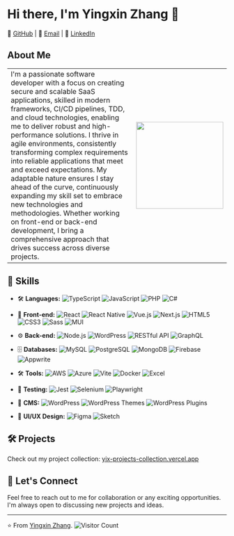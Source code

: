 # Hi there, I'm Yingxin Zhang 👋

🔗 [GitHub](https://github.com/Tracy-maker) | 📧 [Email](mailto:ydlvns2020@outlook.com) | 💼 [LinkedIn](https://www.linkedin.com/in/yingxin-zhang-ba1028212/)


## About Me

<table>
<tr>
<td>
I'm a passionate software developer with a focus on creating secure and scalable SaaS applications, skilled in modern frameworks, CI/CD pipelines, TDD, and cloud technologies, enabling me to deliver robust and high-performance solutions. I thrive in agile environments, consistently transforming complex requirements into reliable applications that meet and exceed expectations. My adaptable nature ensures I stay ahead of the curve, continuously expanding my skill set to embrace new technologies and methodologies. Whether working on front-end or back-end development, I bring a comprehensive approach that drives success across diverse projects.
</td>
<td>
<img src="https://cdn.dribbble.com/users/4055494/screenshots/15215756/media/d2b66c4ca0192aa26d103448b3d1518b.gif" width="200">
</td>
</tr>
</table>


## 🚀 Skills

- 🛠️ **Languages:** ![TypeScript](https://img.shields.io/badge/TypeScript-007ACC?style=flat&logo=typescript&logoColor=white) ![JavaScript](https://img.shields.io/badge/JavaScript-F7DF1E?style=flat&logo=javascript&logoColor=black) ![PHP](https://img.shields.io/badge/PHP-777BB4?style=flat&logo=php&logoColor=white) ![C#](https://img.shields.io/badge/C%23-239120?style=flat&logo=csharp&logoColor=white)

- 🎨 **Front-end:** ![React](https://img.shields.io/badge/React-61DAFB?style=flat&logo=react&logoColor=black) ![React Native](https://img.shields.io/badge/React_Native-61DAFB?style=flat&logo=react&logoColor=black) ![Vue.js](https://img.shields.io/badge/Vue.js-4FC08D?style=flat&logo=vuedotjs&logoColor=white) ![Next.js](https://img.shields.io/badge/Next.js-000000?style=flat&logo=nextdotjs&logoColor=white) ![HTML5](https://img.shields.io/badge/HTML5-E34F26?style=flat&logo=html5&logoColor=white) ![CSS3](https://img.shields.io/badge/CSS3-1572B6?style=flat&logo=css3&logoColor=white) ![Sass](https://img.shields.io/badge/Sass-CC6699?style=flat&logo=sass&logoColor=white) ![MUI](https://img.shields.io/badge/MUI-007FFF?style=flat&logo=mui&logoColor=white)

- ⚙️ **Back-end:** ![Node.js](https://img.shields.io/badge/Node.js-339933?style=flat&logo=nodedotjs&logoColor=white) ![WordPress](https://img.shields.io/badge/WordPress-21759B?style=flat&logo=wordpress&logoColor=white) ![RESTful API](https://img.shields.io/badge/RESTful_API-000000?style=flat&logo=postman&logoColor=white) ![GraphQL](https://img.shields.io/badge/GraphQL-E10098?style=flat&logo=graphql&logoColor=white)

- 🗄️ **Databases:** ![MySQL](https://img.shields.io/badge/MySQL-4479A1?style=flat&logo=mysql&logoColor=white) ![PostgreSQL](https://img.shields.io/badge/PostgreSQL-336791?style=flat&logo=postgresql&logoColor=white) ![MongoDB](https://img.shields.io/badge/MongoDB-47A248?style=flat&logo=mongodb&logoColor=white) ![Firebase](https://img.shields.io/badge/Firebase-FFCA28?style=flat&logo=firebase&logoColor=black) ![Appwrite](https://img.shields.io/badge/Appwrite-F02E65?style=flat&logo=appwrite&logoColor=white)

- 🛠️ **Tools:** ![AWS](https://img.shields.io/badge/AWS-232F3E?style=flat&logo=amazonaws&logoColor=white) ![Azure](https://img.shields.io/badge/Azure-0078D4?style=flat&logo=microsoftazure&logoColor=white) ![Vite](https://img.shields.io/badge/Vite-646CFF?style=flat&logo=vite&logoColor=white) ![Docker](https://img.shields.io/badge/Docker-2496ED?style=flat&logo=docker&logoColor=white) ![Excel](https://img.shields.io/badge/Excel-217346?style=flat&logo=microsoftexcel&logoColor=white)

- 🧪 **Testing:** ![Jest](https://img.shields.io/badge/Jest-C21325?style=flat&logo=jest&logoColor=white) ![Selenium](https://img.shields.io/badge/Selenium-43B02A?style=flat&logo=selenium&logoColor=white) ![Playwright](https://img.shields.io/badge/Playwright-2EAD33?style=flat&logo=playwright&logoColor=white)

- 📝 **CMS:** ![WordPress](https://img.shields.io/badge/WordPress-21759B?style=flat&logo=wordpress&logoColor=white) ![WordPress Themes](https://img.shields.io/badge/WordPress_Themes-21759B?style=flat&logo=wordpress&logoColor=white) ![WordPress Plugins](https://img.shields.io/badge/WordPress_Plugins-21759B?style=flat&logo=wordpress&logoColor=white)

- 🎨 **UI/UX Design:** ![Figma](https://img.shields.io/badge/Figma-F24E1E?style=flat&logo=figma&logoColor=white) ![Sketch](https://img.shields.io/badge/Sketch-F7B500?style=flat&logo=sketch&logoColor=white)

## 🛠️ Projects

Check out my project collection: [yix-projects-collection.vercel.app](https://yix-projects-collection.vercel.app/)

## 💬 Let's Connect

Feel free to reach out to me for collaboration or any exciting opportunities. I'm always open to discussing new projects and ideas.

---

⭐️ From [Yingxin Zhang](https://github.com/Tracy-maker). ![Visitor Count](https://komarev.com/ghpvc/?username=Tracy-maker&style=flat-square)

